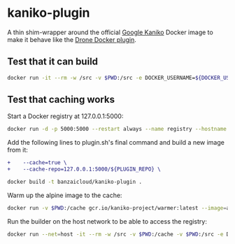 # kaniko-plugin

A thin shim-wrapper around the official [Google Kaniko](https://cloud.google.com/blog/products/gcp/introducing-kaniko-build-container-images-in-kubernetes-and-google-container-builder-even-without-root-access) Docker image to make it behave like the [Drone Docker plugin](http://plugins.drone.io/drone-plugins/drone-docker/).

## Test that it can build

```bash
docker run -it --rm -w /src -v $PWD:/src -e DOCKER_USERNAME=${DOCKER_USERNAME} -e DOCKER_PASSWORD=${DOCKER_PASSWORD} -e PLUGIN_REPO=banzaicloud/kaniko-plugin-test -e PLUGIN_TAGS=test -e PLUGIN_DOCKERFILE=Dockerfile.test banzaicloud/kaniko-plugin
```

## Test that caching works

Start a Docker registry at 127.0.0.1:5000:

```bash
docker run -d -p 5000:5000 --restart always --name registry --hostname registry.local registry:2
```

Add the following lines to plugin.sh's final command and build a new image from it:

```diff
+    --cache=true \
+    --cache-repo=127.0.0.1:5000/${PLUGIN_REPO} \
```

```bash
docker build -t banzaicloud/kaniko-plugin .
```


Warm up the alpine image to the cache:

```bash
docker run -v $PWD:/cache gcr.io/kaniko-project/warmer:latest --image=alpine:3.8
```


Run the builder on the host network to be able to access the registry:

```bash
docker run --net=host -it --rm -w /src -v $PWD:/cache -v $PWD:/src -e DOCKER_USERNAME=${DOCKER_USERNAME} -e DOCKER_PASSWORD=${DOCKER_PASSWORD} -e PLUGIN_REPO=banzaicloud/kaniko-plugin-test -e PLUGIN_TAGS=test -e PLUGIN_DOCKERFILE=Dockerfile.test banzaicloud/kaniko-plugin
```
